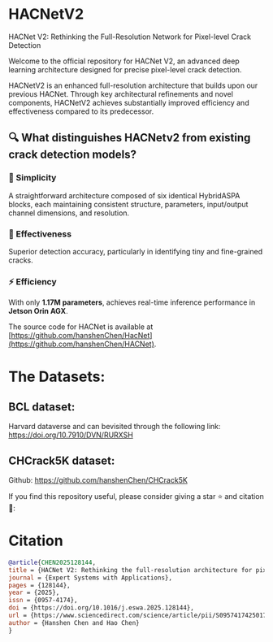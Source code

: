 # HACNetV2
HACNet V2: Rethinking the Full-Resolution  Network for Pixel-level Crack Detection

Welcome to the official repository for HACNet V2, an advanced deep learning architecture designed for precise pixel-level crack detection. 

HACNetV2 is an enhanced full-resolution architecture that builds upon our previous HACNet. Through key architectural refinements and novel components, HACNetV2 achieves substantially improved efficiency and effectiveness compared to its predecessor. 

## 🔍 What distinguishes HACNetv2 from existing crack detection models?

### 🚀 Simplicity
A straightforward architecture composed of six identical HybridASPA blocks, each maintaining consistent structure, parameters, input/output channel dimensions, and resolution. 

### 🎯 Effectiveness
Superior detection accuracy, particularly in identifying tiny and fine-grained cracks.

### ⚡ Efficiency
With only **1.17M parameters**, achieves real-time inference performance in **Jetson Orin AGX**.

The source code for HACNet is available at [https://github.com/hanshenChen/HacNet](https://github.com/hanshenChen/HACNet).  

# The Datasets: 
## BCL dataset:
Harvard dataverse and can bevisited through the following link: https://doi.org/10.7910/DVN/RURXSH
## CHCrack5K dataset:
Github: https://github.com/hanshenChen/CHCrack5K


If you find this repository useful, please consider giving a star ⭐ and citation 🦖:
# Citation
```bibtex
@article{CHEN2025128144,
title = {HACNet V2: Rethinking the full-resolution architecture for pixel-level crack detection},
journal = {Expert Systems with Applications},
pages = {128144},
year = {2025},
issn = {0957-4174},
doi = {https://doi.org/10.1016/j.eswa.2025.128144},
url = {https://www.sciencedirect.com/science/article/pii/S0957417425017646},
author = {Hanshen Chen and Hao Chen}
}


